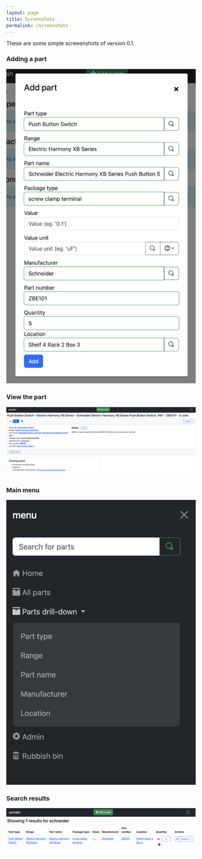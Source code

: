 ```yaml
---
layout: page
title: Screenshots
permalink: /screenshots
---
```


These are some simple screeenshots of version 0.1.

### Adding a part
![](/images/adding-part.png)

### View the part
![](/images/view-part.png)

### Main menu
![](/images/menu.png)

### Search results
![](/images/search-results.png)




